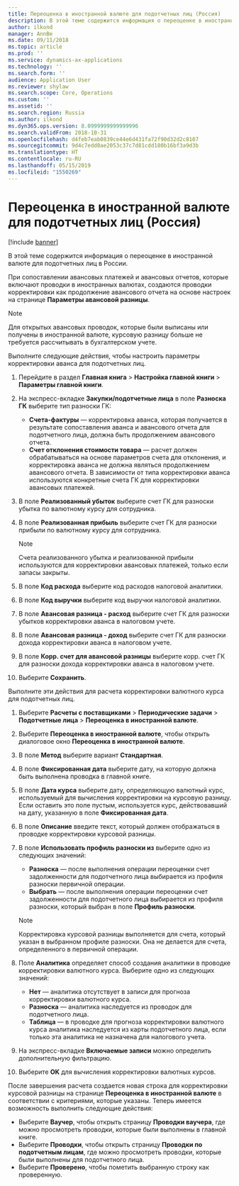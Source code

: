 ```yaml
---
title: Переоценка в иностранной валюте для подотчетных лиц (Россия)
description: В этой теме содержится информация о переоценке в иностранной валюте для подотчетных лиц в России.
author: ilkond
manager: AnnBe
ms.date: 09/11/2018
ms.topic: article
ms.prod: ''
ms.service: dynamics-ax-applications
ms.technology: ''
ms.search.form: ''
audience: Application User
ms.reviewer: shylaw
ms.search.scope: Core, Operations
ms.custom: ''
ms.assetid: ''
ms.search.region: Russia
ms.author: ilkond
ms.dyn365.ops.version: 8.0999999999999996
ms.search.validFrom: 2018-10-31
ms.openlocfilehash: d4feb7eab0839ce44e6d431fa72f90d32d2c8107
ms.sourcegitcommit: 9d4c7edd0ae2053c37c7d81cdd180b16bf3a9d3b
ms.translationtype: HT
ms.contentlocale: ru-RU
ms.lasthandoff: 05/15/2019
ms.locfileid: "1550269"
---
```

# <a name="revaluate-foreign-currency-for-advance-holders-russia"></a>Переоценка в иностранной валюте для подотчетных лиц (Россия)

[!include [banner](../includes/banner.md)]

В этой теме содержится информация о переоценке в иностранной валюте для подотчетных лиц в России.

При сопоставлении авансовых платежей и авансовых отчетов, которые включают проводки в иностранных валютах, создаются проводки корректировки как продолжение авансового отчета на основе настроек на странице **Параметры авансовой разницы**.

> [!NOTE]
> Для открытых авансовых проводок, которые были выписаны или получены в иностранной валюте, курсовую разницу больше не требуется рассчитывать в бухгалтерском учете.

Выполните следующие действия, чтобы настроить параметры корректировки аванса для подотчетных лиц.

1. Перейдите в раздел **Главная книга** \> **Настройка главной книги** \> **Параметры главной книги**.
2. На экспресс-вкладке **Закупки/подотчетные лица** в поле **Разноска ГК** выберите тип разноски ГК:

    - **Счета-фактуры** — корректировка аванса, которая получается в результате сопоставления аванса и авансового отчета для подотчетного лица, должна быть продолжением авансового отчета.
    - **Счет отклонения стоимости товара** — расчет должен обрабатываться на основе параметров счета для отклонения, и корректировка аванса не должна являться продолжением авансового отчета. В зависимости от типа корректировки аванса используются конкретные счета ГК для корректировки авансовых платежей.

4. В поле **Реализованный убыток** выберите счет ГК для разноски убытка по валютному курсу для сотрудника.
5. В поле **Реализованная прибыль** выберите счет ГК для разноски прибыли по валютному курсу для сотрудника.

    > [!NOTE]
    > Счета реализованного убытка и реализованной прибыли используются для корректировки авансовых платежей, только если запасы закрыты.

6. В поле **Код расхода** выберите код расходов налоговой аналитики.
7. В поле **Код выручки** выберите код выручки налоговой аналитики.
8. В поле **Авансовая разница - расход** выберите счет ГК для разноски убытков корректировки аванса в налоговом учете.
9. В поле **Авансовая разница - доход** выберите счет ГК для разноски дохода корректировки аванса в налоговом учете.
10. В поле **Корр. счет для авансовой разницы** выберите корр. счет ГК для разноски дохода корректировки аванса в налоговом учете.
11. Выберите **Сохранить**.

Выполните эти действия для расчета корректировки валютного курса для подотчетных лиц.

1. Выберите **Расчеты с поставщиками** \> **Периодические задачи** \> **Подотчетные лица** \> **Переоценка в иностранной валюте**.
2. Выберите **Переоценка в иностранной валюте**, чтобы открыть диалоговое окно **Переоценка в иностранной валюте**.
3. В поле **Метод** выберите вариант **Стандартная**.
4. В поле **Фиксированная дата** выберите дату, на которую должна быть выполнена проводка в главной книге.
5. В поле **Дата курса** выберите дату, определяющую валютный курс, используемый для вычисления корректировки на курсовую разницу. Если оставить это поле пустым, используется курс, действовавший на дату, указанную в поле **Фиксированная дата**.
6. В поле **Описание** введите текст, который должен отображаться в проводке корректировки курсовой разницы.
7. В поле **Использовать профиль разноски из** выберите одно из следующих значений:

    - **Разноска** — после выполнения операции переоценки счет задолженности для подотчетного лица выбирается из профиля разноски первичной операции.
    - **Выбрать** — после выполнения операции переоценки счет задолженности для подотчетного лица выбирается из профиля разноски, который выбран в поле **Профиль разноски**.

    > [!NOTE]
    > Корректировка курсовой разницы выполняется для счета, который указан в выбранном профиле разноски. Она не делается для счета, определенного в первичной операции.

8. Поле **Аналитика** определяет способ создания аналитики в проводке корректировки валютного курса. Выберите одно из следующих значений:

    - **Нет** — аналитика отсутствует в записи для прогноза корректировки валютного курса.
    - **Разноска** — аналитика наследуется из проводок для подотчетного лица.
    - **Таблица** — в проводке для прогноза корректировки валютного курса аналитика наследуется из карты подотчетного лица, если только эта аналитика не назначена для налогового учета.

9. На экспресс-вкладке **Включаемые записи** можно определить дополнительную фильтрацию.
10. Выберите **OK** для вычисления корректировки валютных курсов.

После завершения расчета создается новая строка для корректировки курсовой разницы на странице **Переоценка в иностранной валюте** в соответствии с критериями, которые указаны. Теперь имеется возможность выполнить следующие действия:

- Выберите **Ваучер**, чтобы открыть страницу **Проводки ваучера**, где можно просмотреть проводки, которые были выполнены в главной книге.
- Выберите **Проводки**, чтобы открыть страницу **Проводки по подотчетным лицам**, где можно просмотреть проводки, которые были выполнены для подотчетного лица.
- Выберите **Проверено**, чтобы пометить выбранную строку как проверенную.
